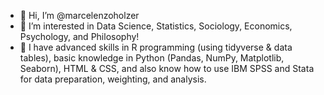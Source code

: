 - 👋 Hi, I’m @marcelenzoholzer
- 👀 I’m interested in Data Science, Statistics, Sociology, Economics, Psychology, and Philosophy!
- 💞️ I have advanced skills in R programming (using tidyverse & data tables), basic knowledge in Python (Pandas, NumPy, Matplotlib, Seaborn), HTML & CSS, and also know how to use IBM SPSS and Stata for data preparation, weighting, and analysis.


<!---
marcelenzoholzer/marcelenzoholzer is a ✨ special ✨ repository because its `README.md` (this file) appears on your GitHub profile.
You can click the Preview link to take a look at your changes.
--->
